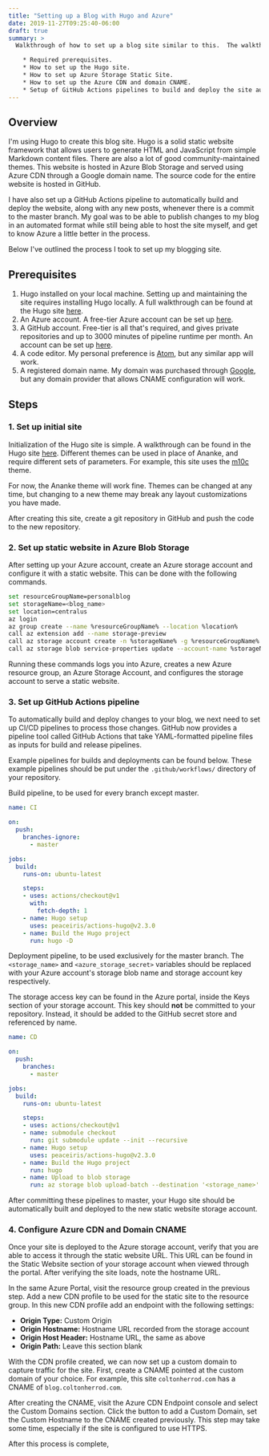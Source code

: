 ```yaml
---
title: "Setting up a Blog with Hugo and Azure"
date: 2019-11-27T09:25:40-06:00
draft: true
summary: >
  Walkthrough of how to set up a blog site similar to this.  The walkthrough covers:

    * Required prerequisites.
    * How to set up the Hugo site.
    * How to set up Azure Storage Static Site.
    * How to set up the Azure CDN and domain CNAME.
    * Setup of GitHub Actions pipelines to build and deploy the site automatically.
---
```


## Overview

I'm using Hugo to create this blog site.  Hugo is a solid static website framework that allows users to generate HTML and JavaScript from simple Markdown content files.  There are also a lot of good community-maintained themes.  This website is hosted in Azure Blob Storage and served using Azure CDN through a Google domain name.  The source code for the entire website is hosted in GitHub.

I have also set up a GitHub Actions pipeline to automatically build and deploy the website, along with any new posts, whenever there is a commit to the master branch.  My goal was to be able to publish changes to my blog in an automated format while still being able to host the site myself, and get to know Azure a little better in the process.

Below I've outlined the process I took to set up my blogging site.

## Prerequisites

1. Hugo installed on your local machine. Setting up and maintaining the site requires installing Hugo locally.  A full walkthrough can be found at the Hugo site [here](https://gohugo.io/getting-started/installing/).
2. An Azure account.  A free-tier Azure account can be set up [here](https://azure.microsoft.com/en-us/free/).
3. A GitHub account.  Free-tier is all that's required, and gives private repositories and up to 3000 minutes of pipeline runtime per month.  An account can be set up [here](https://github.com/).
3. A code editor.  My personal preference is [Atom](https://atom.io/), but any similar app will work.
4. A registered domain name.  My domain was purchased through [Google](https://domains.google.com/m/registrar?nfg), but any domain provider that allows CNAME configuration will work.

## Steps

### 1. Set up initial site

Initialization of the Hugo site is simple.  A walkthrough can be found in the Hugo site [here](https://gohugo.io/getting-started/quick-start/).  Different themes can be used in place of Ananke, and require different sets of parameters.  For example, this site uses the [m10c](https://themes.gohugo.io/hugo-theme-m10c/) theme.

For now, the Ananke theme will work fine.  Themes can be changed at any time, but changing to a new theme may break any layout customizations you have made.

After creating this site, create a git repository in GitHub and push the code to the new repository.

### 2. Set up static website in Azure Blob Storage

After setting up your Azure account, create an Azure storage account and configure it with a static website.  This can be done with the following commands.

  ```bash
  set resourceGroupName=personalblog
  set storageName=<blog_name>
  set location=centralus
  az login
  az group create --name %resourceGroupName% --location %location%
  call az extension add --name storage-preview
  call az storage account create -n %storageName% -g %resourceGroupName% -l %location% --sku Standard_LRS --kind StorageV2
  call az storage blob service-properties update --account-name %storageName% --static-website --404-document 404.html --index-document index.html
  ```

Running these commands logs you into Azure, creates a new Azure resource group, an Azure Storage Account, and configures the storage account to serve a static website.

### 3. Set up GitHub Actions pipeline

To automatically build and deploy changes to your blog, we next need to set up CI/CD pipelines to process those changes.  GitHub now provides a pipeline tool called GitHub Actions that take YAML-formatted pipeline files as inputs for build and release pipelines.

Example pipelines for builds and deployments can be found below.  These example pipelines should be put under the `.github/workflows/` directory of your repository.

Build pipeline, to be used for every branch except master.
  ```yaml
  name: CI

  on:
    push:
      branches-ignore:
        - master

  jobs:
    build:
      runs-on: ubuntu-latest

      steps:
      - uses: actions/checkout@v1
        with:
          fetch-depth: 1
      - name: Hugo setup
        uses: peaceiris/actions-hugo@v2.3.0
      - name: Build the Hugo project
        run: hugo -D
  ```

Deployment pipeline, to be used exclusively for the master branch.  The `<storage_name>` and `<azure_storage_secret>` variables should be replaced with your Azure account's storage blob name and storage account key respectively.

The storage access key can be found in the Azure portal, inside the Keys section of your storage account.  This key should __not__ be committed to your repository.  Instead, it should be added to the GitHub secret store and referenced by name.
  ```yaml
  name: CD

  on:
    push:
      branches:
        - master

  jobs:
    build:
      runs-on: ubuntu-latest

      steps:
      - uses: actions/checkout@v1
      - name: submodule checkout
        run: git submodule update --init --recursive
      - name: Hugo setup
        uses: peaceiris/actions-hugo@v2.3.0
      - name: Build the Hugo project
        run: hugo
      - name: Upload to blob storage
        run: az storage blob upload-batch --destination '<storage_name>' --source public/ --account-name <storage_account_name> --account-key <azure_storage_secret>
  ```

After committing these pipelines to master, your Hugo site should be automatically built and deployed to the new static website storage account.

### 4. Configure Azure CDN and Domain CNAME

Once your site is deployed to the Azure storage account, verify that you are able to access it through the static website URL.  This URL can be found in the Static Website section of your storage account when viewed through the portal.  After verifying the site loads, note the hostname URL.

In the same Azure Portal, visit the resource group created in the previous step.  Add a new CDN profile to be used for the static site to the resource group.  In this new CDN profile add an endpoint with the following settings:

  * __Origin Type:__ Custom Origin
  * __Origin Hostname:__ Hostname URL recorded from the storage account
  * __Origin Host Header:__ Hostname URL, the same as above
  * __Origin Path:__ Leave this section blank

With the CDN profile created, we can now set up a custom domain to capture traffic for the site.  First, create a CNAME pointed at the custom domain of your choice.  For example, this site `coltonherrod.com` has a CNAME of `blog.coltonherrod.com`.

After creating the CNAME, visit the Azure CDN Endpoint console and select the Custom Domains section.  Click the button to add a Custom Domain, set the Custom Hostname to the CNAME created previously.  This step may take some time, especially if the site is configured to use HTTPS.

After this process is complete,
